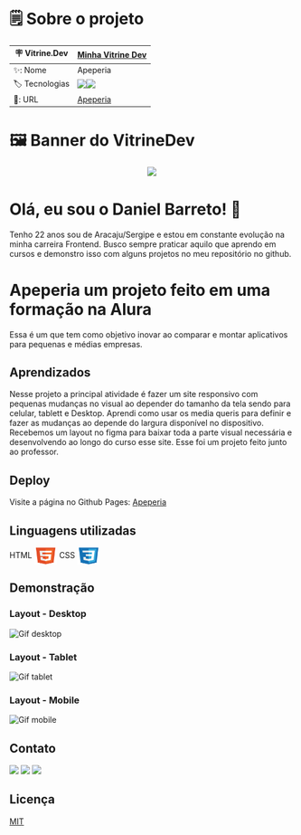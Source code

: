 <div align="center">
<img align="center" src="">
</div>

# 🗒️ Sobre o projeto

| 🪧 Vitrine.Dev |  [Minha Vitrine Dev](https://cursos.alura.com.br/vitrinedev/danielbarreto)   |
| -------------  | --- |
| ✨: Nome        | Apeperia
| 🏷️ Tecnologias | <img src="https://img.shields.io/badge/HTML5-E34F26?style=for-the-badge&logo=html5&logoColor=white"><img src="https://img.shields.io/badge/CSS3-1572B6?style=for-the-badge&logo=css3&logoColor=white">
| 🚀: URL         | [Apeperia](https://apeperia.bohr.io)


# 🖼️ Banner do VitrineDev
<div align="center">

<img src="#vitrinedev">
</div>


# Olá, eu sou o Daniel Barreto! 👋

Tenho 22 anos sou de Aracaju/Sergipe e estou em constante evolução na minha carreira Frontend. Busco sempre praticar aquilo que aprendo em cursos e demonstro isso com alguns projetos no meu repositório no github.

# Apeperia um projeto feito em uma formação na Alura

Essa é um que tem como objetivo inovar ao comparar e montar aplicativos para pequenas e médias empresas.

## Aprendizados

Nesse projeto a principal atividade é fazer um site responsivo com pequenas mudanças no visual ao depender do tamanho da tela sendo para celular, tablett e Desktop. Aprendi como usar os media queris para definir e fazer as mudanças ao depende do largura disponível no dispositivo. Recebemos um layout no figma para baixar toda a parte visual necessária e desenvolvendo ao longo do curso esse site. Esse foi um projeto feito junto ao professor.

## Deploy

 Visite a página no Github Pages: [Apeperia](https://danielbarret0.github.io/Apeperia/)

## Linguagens utilizadas
  <div>
  HTML <img align="center" alt="Daniel-HTML" height="30" width="40" src="https://raw.githubusercontent.com/devicons/devicon/master/icons/html5/html5-original.svg"> 
   CSS <img align="center" alt="Daniel-CSS" height="30" width="40" src="https://raw.githubusercontent.com/devicons/devicon/master/icons/css3/css3-original.svg">
  </div>
  
## Demonstração

### Layout - Desktop
![Gif desktop](https://github.com/DanielBarret0/Apeperia/blob/main/gif/Desktop-Apeperia.gif)

### Layout - Tablet
![Gif tablet](https://github.com/DanielBarret0/Apeperia/blob/main/gif/Tablet-Apeperia.gif)

### Layout - Mobile
![Gif mobile](https://github.com/DanielBarret0/Apeperia/blob/main/gif/Mobile-Apeperia.gif)
## Contato

 
 <p align="left">
  <a href="mailto:josedanielbarreto@gmail.com" alt="Gmail" target="_blank">
  <img src="https://img.shields.io/badge/-Gmail-FF0000?style=flat-square&labelColor=FF0000&logo=gmail&logoColor=white&link=mailto:josedanielbarreto@gmail.com"/ target="_blank"></a>

  <a href="https://www.linkedin.com/in/daniel-barreto-1b763216a/" alt="Linkedin" target="_blank">
  <img src="https://img.shields.io/badge/-Linkedin-0e76a8?style=flat-square&logo=Linkedin&logoColor=white&link=https://www.linkedin.com/in/daniel-barreto-1b763216a/" / target="_blank"></a>

  <a href="https://www.instagram.com/daniel.barret0/" alt="Instagram" target="_blank">
  <img src="https://img.shields.io/badge/-Instagram-DF0174?style=flat-square&labelColor=DF0174&logo=instagram&logoColor=white&link=https://www.instagram.com/daniel.barret0/"/ target="_blank"></a>
</p>  



## Licença

[MIT](https://choosealicense.com/licenses/mit/)

